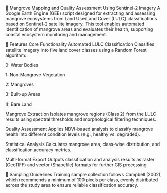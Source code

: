 🌿 Mangrove Mapping and Quality Assessment Using Sentinel-2 Imagery
A Google Earth Engine (GEE) script designed for extracting and assessing mangrove ecosystems from Land Use/Land Cover (LULC) classifications based on Sentinel-2 satellite imagery. This tool enables automated identification of mangrove areas and evaluates their health, supporting coastal ecosystem monitoring and management.

🚀 Features
Core Functionality
Automated LULC Classification
Classifies satellite imagery into five land cover classes using a Random Forest algorithm:

0: Water Bodies

1: Non-Mangrove Vegetation

2: Mangroves

3: Built-up Areas

4: Bare Land

Mangrove Extraction
Isolates mangrove regions (Class 2) from the LULC results using spectral thresholds and morphological filtering techniques.

Quality Assessment
Applies NDVI-based analysis to classify mangrove health into different condition levels (e.g., healthy vs. degraded).

Statistical Analysis
Calculates mangrove area, class-wise distribution, and classification accuracy metrics.

Multi-format Export
Outputs classification and analysis results as raster (GeoTIFF) and vector (Shapefile) formats for further GIS processing.

📌 Sampling Guidelines
Training sample collection follows Campbell (2002), which recommends a minimum of 100 pixels per class, evenly distributed across the study area to ensure reliable classification accuracy.
